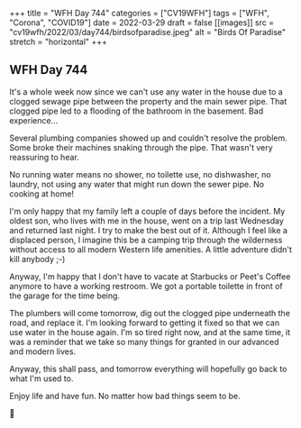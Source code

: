 +++
title = "WFH Day 744"
categories = ["CV19WFH"]
tags = ["WFH", "Corona", "COVID19"]
date = 2022-03-29
draft = false
[[images]]
  src = "cv19wfh/2022/03/day744/birdsofparadise.jpeg"
  alt = "Birds Of Paradise"
  stretch = "horizontal"
+++

## WFH Day 744

It's a whole week now since we can't use any water in the house due to a clogged sewage pipe between the property and the main sewer pipe. That clogged pipe led to a flooding of the bathroom in the basement. Bad experience...

Several plumbing companies showed up and couldn't resolve the problem. Some broke their machines snaking through the pipe.
That wasn't very reassuring to hear.

No running water means no shower, no toilette use, no dishwasher, no laundry, not using any water that might run down the sewer pipe. No cooking at home!

I'm only happy that my family left a couple of days before the incident. My oldest son, who lives with me in the house, went on a trip last Wednesday and returned last night. I try to make the best out of it. Although I feel like a displaced person, I imagine this be a camping trip through the wilderness without access to all modern Western life amenities. A little adventure didn't kill anybody ;-)

Anyway, I'm happy that I don't have to vacate at Starbucks or Peet's Coffee anymore to have a working restroom. We got a portable toilette in front of the garage for the time being.

The plumbers will come tomorrow, dig out the clogged pipe underneath the road, and replace it. I'm looking forward to getting it fixed so that we can use water in the house again. I'm so tired right now, and at the same time, it was a reminder that we take so many things for granted in our advanced and modern lives.

Anyway, this shall pass, and tomorrow everything will hopefully go back to what I'm used to.

Enjoy life and have fun. No matter how bad things seem to be.

🌺
